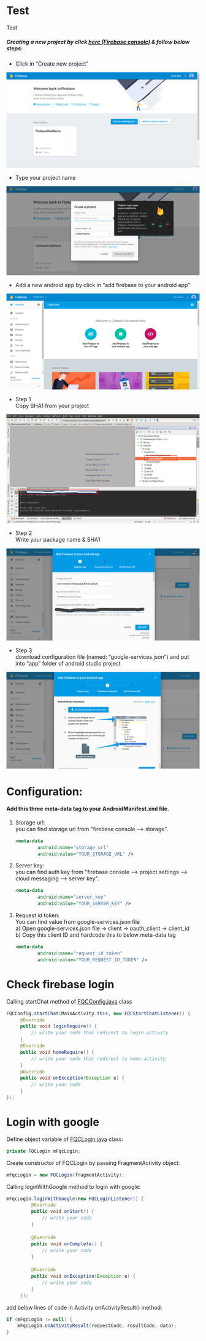 # Test
Test

<h5>Creating a new project by click <a href="https://console.firebase.google.com" target="_blank">here (Firebase console)</a> & follow below steps:</h5>

<ul><li>Click in “Create new project”</li></ul>

![Create new project](/images/image_01.png?raw=true)

<ul><li>Type your project name</li></ul>

![Type your project name](/images/image_02.png?raw=true)

<ul><li>Add a new android app by click in “add firebase to your android app”</li></ul>

![add new android app](/images/image_03.png?raw=true)

<ul><li>Step 1<br>Copy SHA1 from your project</li></ul>

![](/images/image_04.png?raw=true)

<ul><li>Step 2<br>Write your package name & SHA1</li></ul>

![](/images/image_05.png?raw=true)

<ul><li>Step 3<br>download configuration file (named: “google-services.json”) and put into “app” folder of android studio project</li></ul>

![](/images/image_06.png?raw=true)

# Configuration:

<h4>Add this three meta-data tag to your AndroidManifest.xml file.</h4>

1) Storage url: <br>
   you can find storage url from "firebase console --> storage".

    ```xml
    <meta-data
            android:name="storage_url"
            android:value="YOUR_STORAGE_URL" />
    ```

2) Server key: <br>
   you can find auth key from "firebase console --> project settings --> cloud messaging --> server key".

    ```xml
    <meta-data
            android:name="server_key"
            android:value="YOUR_SERVER_KEY" />
    ```
    
3) Request id token: <br>
   You can find value from google-services.json file<br>
    a) Open google-services.json file -> client -> oauth_client -> client_id<br>
    b) Copy this client ID and hardcode this to below meta-data tag<br>
    
    ```xml
    <meta-data
            android:name="request_id_token"
            android:value="YOUR_REQUEST_ID_TOKEN" />
    ```
    
# Check firebase login
   
   Calling startChat method of <a href="https://github.com/dhavalsoneji/Test/blob/master/java/FQCConfig.java">FQCConfig.java</a> class
   
   ```java
   FQCConfig.startChat(MainActivity.this, new FQCStartChatListener() {
        @Override
        public void loginRequire() {
            // write your code that redirect to login activity
        }
        @Override
        public void homeRequire() {
            // write your code that redirect to home activity
        }
        @Override
        public void onException(Exception e) {
            // write your code
        }
   });
```     
# Login with google

   Define object variable of <a href="https://github.com/dhavalsoneji/Test/blob/master/java/FQCLogin.java">FQCLogin.java</a> class:
   ```java
   private FQCLogin mFqcLogin;
   ```

   Create constructor of FQCLogin by passing FragmentActivity object:
   ```java
   mFqcLogin = new FQCLogin(fragmentActivity);
   ```
   
   Calling loginWithGoogle method to login with google:
   ```java
   mFqcLogin.loginWithGoogle(new FQCLoginListener() {
            @Override
            public void onStart() {
                // write your code 
            }

            @Override
            public void onComplete() {
                // write your code 
            }

            @Override
            public void onException(Exception e) {
                // write your code 
            }
        });
   ```
   add below lines of code in Activity onActivityResult() method:
   
   ```java
   if (mFqcLogin != null) {
       mFqcLogin.onActivityResult(requestCode, resultCode, data);
   }
   ```
